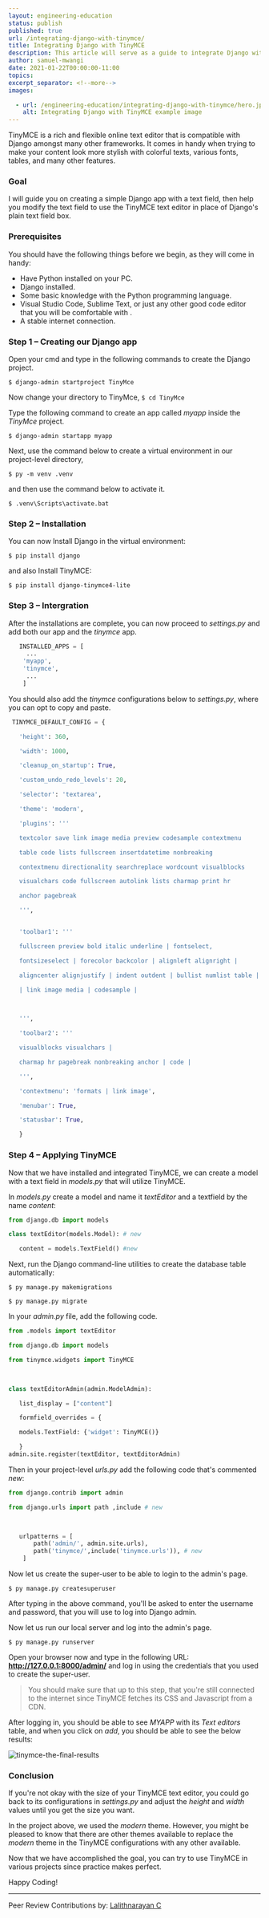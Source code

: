 ```yaml
---
layout: engineering-education
status: publish
published: true
url: /integrating-django-with-tinymce/
title: Integrating Django with TinyMCE
description: This article will serve as a guide to integrate Django with a TinyMCE. TinyMCE is a rich and flexible online text editor that is compatible with Django amongst many other frameworks.
author: samuel-mwangi
date: 2021-01-22T00:00:00-11:00
topics:
excerpt_separator: <!--more-->
images:

  - url: /engineering-education/integrating-django-with-tinymce/hero.jpg
    alt: Integrating Django with TinyMCE example image
---
```

TinyMCE is a rich and flexible online text editor that is compatible with Django amongst many other frameworks. It comes in handy when trying to make your content look more stylish with colorful texts, various fonts, tables, and many other features.
<!--more-->
### Goal
I will guide you on creating a simple Django app with a text field, then help you modify the text field to use the TinyMCE text editor in place of Django's plain text field box. 

### Prerequisites
You should have the following things before we begin, as they will come in handy:
 - Have Python installed on your PC.
 - Django installed.
 - Some basic knowledge with the Python programming language.
 - Visual Studio Code, Sublime Text, or just any other good code editor that you will be comfortable with .
 - A stable internet connection.

### Step 1 – Creating our Django app
Open your cmd and type in the following commands to create the Django project.

`$ django-admin startproject TinyMce`

Now change your directory to TinyMce,
`$ cd TinyMce `
      
Type the following command to create an app called *myapp* inside the *TinyMce* project.

`$ django-admin startapp myapp`
    
Next, use the command below to create a virtual environment in our project-level directory,

`$ py -m venv .venv`
    
and then use the command below to activate it.    

`$ .venv\Scripts\activate.bat`

### Step 2 – Installation
You can now Install Django in the virtual environment:

`$ pip install django`

and also Install TinyMCE:

`$ pip install django-tinymce4-lite`

### Step 3 – Intergration
After the installations are complete, you can now proceed to *settings.py* and add both our app and the *tinymce* app.

```py
   INSTALLED_APPS = [
     ...
    'myapp',
    'tinymce',
     ... 
    ]
```

You should also add the *tinymce* configurations below to *settings.py*, where you can opt to copy and paste.

```py
 TINYMCE_DEFAULT_CONFIG = {

   'height': 360,

   'width': 1000,

   'cleanup_on_startup': True,

   'custom_undo_redo_levels': 20,

   'selector': 'textarea',

   'theme': 'modern',

   'plugins': '''

   textcolor save link image media preview codesample contextmenu

   table code lists fullscreen insertdatetime nonbreaking

   contextmenu directionality searchreplace wordcount visualblocks

   visualchars code fullscreen autolink lists charmap print hr

   anchor pagebreak

   ''',


   'toolbar1': '''

   fullscreen preview bold italic underline | fontselect,

   fontsizeselect | forecolor backcolor | alignleft alignright |

   aligncenter alignjustify | indent outdent | bullist numlist table |

   | link image media | codesample |

  

   ''',

   'toolbar2': '''

   visualblocks visualchars |

   charmap hr pagebreak nonbreaking anchor | code |

   ''',

   'contextmenu': 'formats | link image',

   'menubar': True,

   'statusbar': True,

   }

```

### Step 4 – Applying TinyMCE
Now that we have installed and integrated TinyMCE, we can create a model with a text field in *models.py* that will utilize TinyMCE.

In *models.py* create a model and name it *textEditor* and a textfield by the name *content*:

```py
from django.db import models

class textEditor(models.Model): # new

   content = models.TextField() #new

```

Next, run the Django command-line utilities to create the database table automatically:

`$ py manage.py makemigrations`

`$ py manage.py migrate `
   
In your *admin.py* file, add the following code. 

```py
from .models import textEditor

from django.db import models

from tinymce.widgets import TinyMCE

  

class textEditorAdmin(admin.ModelAdmin):

   list_display = ["content"]

   formfield_overrides = {

   models.TextField: {'widget': TinyMCE()}

   }
admin.site.register(textEditor, textEditorAdmin)
```
 
Then in your project-level *urls.py* add the following code that's commented *new*:

```py
from django.contrib import admin

from django.urls import path ,include # new

  

   urlpatterns = [
       path('admin/', admin.site.urls),
       path('tinymce/',include('tinymce.urls')), # new
    ]
 ```

Now let us create the super-user to be able to login to the admin's page.

`$ py manage.py createsuperuser`
    
After typing in the above command, you'll be asked to enter the username and password, that you will use to log into Django admin. 

Now let us run our local server and log into the admin's page. 

`$ py manage.py runserver`

Open your browser now and type in the following URL:
**http://127.0.0.1:8000/admin/** and log in using the credentials that you used to create the super-user.

> You should make sure that up to this step, that you're still connected to the internet since TinyMCE fetches its CSS and Javascript from a CDN.

After logging in, you should be able to see *MYAPP* with its *Text editors* table, and when you click on *add*, you should be able to see the below results:

![tinymce-the-final-results](/integrating-django-with-tinymce/tinymce-the-final-results.jpg)

### Conclusion
If you're not okay with the size of your TinyMCE text editor, you could go back to its configurations in *settings.py* and adjust the *height* and *width* values until you get the size you want.

In the project above, we used the *modern* theme. However, you might be pleased to know that there are other themes available to replace the *modern* theme in the TinyMCE configurations with any other available.

Now that we have accomplished the goal, you can try to use TinyMCE in various projects since practice makes perfect.

Happy Coding!

---
Peer Review Contributions by: [Lalithnarayan C](/authors/lalithnarayan-c/)

